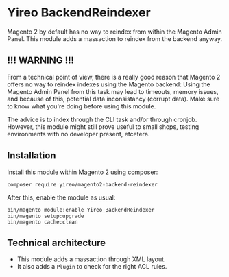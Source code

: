 # Yireo BackendReindexer
Magento 2 by default has no way to reindex from within the Magento Admin Panel.
This module adds a massaction to reindex from the backend anyway.

## !!! WARNING !!!
From a technical point of view, there is a really good reason that Magento 2 offers no way to reindex indexes using the Magento backend: Using the Magento Admin Panel from this task may lead to timeouts, memory issues, and because of this, potential data inconsistancy (corrupt data). Make sure to know what you're doing before using this module.

The advice is to index through the CLI task and/or through cronjob. However, this module might still prove useful to small shops, testing environments with no developer present, etcetera.

## Installation
Install this module within Magento 2 using composer:

    composer require yireo/magento2-backend-reindexer

After this, enable the module as usual:

    bin/magento module:enable Yireo_BackendReindexer
    bin/magento setup:upgrade
    bin/magento cache:clean


## Technical architecture
- This module adds a massaction through XML layout.
- It also adds a `Plugin` to check for the right ACL rules.
